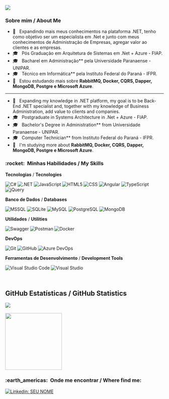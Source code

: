 ![](https://komarev.com/ghpvc/?username=tiagorv0&color=006bed)

<h3> Sobre mim / About Me</h3>

- 🤔 &nbsp; Expandindo mais meus conhecimentos na plataforma .NET, tenho como objetivo ser um especialista em .Net e junto com meus conhecimentos de Administração de Empresas, agregar valor ao clientes e as empresas.
- 🎓 &nbsp; Pós Graduação em Arquitetura de Sistemas em .Net + Azure - FIAP.
- 🎓 &nbsp; Bacharel em Administração** pela Universidade Paranaense - UNIPAR.
- 🎓 &nbsp; Técnico em Informática** pela Instituto Federal do Paraná - IFPR.
- 🌱 &nbsp; Estou estudando mais sobre **RabbitMQ, Docker, CQRS, Dapper, MongoDB, Postgre e Microsoft Azure**.
-------------------------------------------------------------------------------------------------------------------
- 🤔 &nbsp; Expanding my knowledge in .NET platform, my goal is to be Back-End .NET specialist and, together with my knowledge of Business Administration, add value to clients and companies.
- 🎓 &nbsp; Postgraduate in Systems Architecture in .Net + Azure - FIAP.
- 🎓 &nbsp; Bachelor's Degree in Administration** from Universidade Paranaense - UNIPAR.
- 🎓 &nbsp; Computer Technician** from Instituto Federal do Paraná - IFPR.
- 🌱 &nbsp; I'm studying more about **RabbitMQ, Docker, CQRS, Dapper, MongoDB, Postgre e Microsoft Azure**.

<h3> :rocket: &nbsp;Minhas Habilidades / My Skills </h3>

**Tecnologias** / **Tecnologies** 

  ![C#](https://img.shields.io/badge/C%23-333333?style=flat&logo=c-sharp&logoColor=white)
  ![.NET](https://img.shields.io/badge/.NET-333333?style=flat&logo=.net&logoColor=white)
  ![JavaScript](https://img.shields.io/badge/-JavaScript-333333?style=flat&logo=javascript)
  ![HTML5](https://img.shields.io/badge/-HTML5-333333?style=flat&logo=HTML5)
  ![CSS](https://img.shields.io/badge/-CSS-333333?style=flat&logo=CSS3&logoColor=1572B6)
  ![Angular](https://img.shields.io/badge/Angular-333333?style=flat&logo=angular&logoColor=white)
  ![TypeScript](https://img.shields.io/badge/TypeScript-333333?style=flat&logo=typescript&Color=white)
  ![jQuery](https://img.shields.io/badge/-jQuery-333333?style=flat&logo=jquery)

**Banco de Dados** / **Databases**

  ![MSSQL](https://img.shields.io/badge/Microsoft_SQL_Server-333333?style=flat&logo=microsoft-sql-server&logoColor=white)
  ![SQLite](https://img.shields.io/badge/SQLite-333333?style=flat&logo=sqlite&logoColor=white)
  ![MySQL](https://img.shields.io/badge/-MySQL-333333?style=flat&logo=mysql)
  ![PostgreSQL](https://img.shields.io/badge/-PostgreSQL-333333?style=flat&logo=postgresql)
  ![MongoDB](https://img.shields.io/badge/-MongoDB-333333?style=flat&logo=mongodb)

**Utilidades** / **Utilities** 

  ![Swagger](https://img.shields.io/badge/-Swagger-333333?style=flat&logo=swagger)
  ![Postman](https://img.shields.io/badge/-Postman-333333?style=flat&logo=postman)
  ![Docker](https://img.shields.io/badge/-Docker-333333?style=flat&logo=docker)

**DevOps**

  ![Git](https://img.shields.io/badge/-Git-333333?style=flat&logo=git)
  ![GitHub](https://img.shields.io/badge/-GitHub-333333?style=flat&logo=github)
  ![Azure DevOps](https://img.shields.io/badge/Azure_DevOps-333333?style=flat&logo=azuredevops)

**Ferramentas de Desenvolvimento** / **Development Tools** 


  ![Visual Studio Code](https://img.shields.io/badge/-Visual%20Studio%20Code-333333?style=flat&logo=visual-studio-code&logoColor=007ACC)
  ![Visual Studio](https://img.shields.io/badge/-Visual%20Studio-333333?style=flat&logo=visual-studio&logoColor=52005F)

<br/>

## **GitHub Estatísticas** / **GitHub Statistics**

<a href="https://github.com/tiagorv0">
  <img align="center" src="https://github-readme-stats.vercel.app/api/top-langs/?username=tiagorv0&theme=tokyonight&hide_langs_below=1" />
</a>

<br />
<br />

<a href="https://github.com/tiagorv0">
  <img height="180em" src="https://github-readme-stats.vercel.app/api?username=tiagorv0&theme=tokyonight&show_icons=true" />
</a>

<br/>

<h3> :earth_americas: &nbsp;Onde me encontrar / Where find me: </h3> 

[![Linkedin: SEU NOME](https://img.shields.io/badge/-TiagoVazzoller-blue?style=flat-square&logo=Linkedin&logoColor=white&link=https://www.linkedin.com/in/tiago-vazzoller/)](https://www.linkedin.com/in/tiago-vazzoller/)
